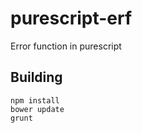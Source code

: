 # purescript-erf

Error function in purescript

## Building

```
npm install
bower update
grunt
```
